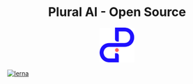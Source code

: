 <div align="center">
  <h1>Plural AI - Open Source</h1>

  <a href="https://www.plural.ai">
    <img
      height="80"
      width="80"
      alt="Plural AI"
      src="https://raw.githubusercontent.com/pluralai/open-plural/master/assets/pluralai-logo.png"
    />
  </a>
  <br />

</div>

[![lerna](https://img.shields.io/badge/maintained%20with-lerna-cc00ff.svg)](https://lerna.js.org/)
